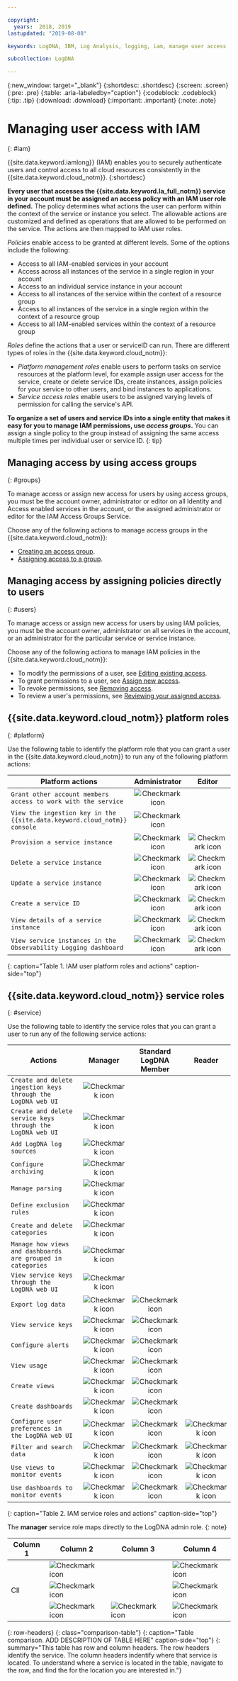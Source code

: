 ```yaml
---

copyright:
  years:  2018, 2019
lastupdated: "2019-08-08"

keywords: LogDNA, IBM, Log Analysis, logging, iam, manage user access

subcollection: LogDNA

---
```


{:new_window: target="_blank"}
{:shortdesc: .shortdesc}
{:screen: .screen}
{:pre: .pre}
{:table: .aria-labeledby="caption"}
{:codeblock: .codeblock}
{:tip: .tip}
{:download: .download}
{:important: .important}
{:note: .note}

 
# Managing user access with IAM
{: #iam}

{{site.data.keyword.iamlong}} (IAM) enables you to securely authenticate users and control access to all cloud resources consistently in the {{site.data.keyword.cloud_notm}}. 
{:shortdesc}

**Every user that accesses the {{site.data.keyword.la_full_notm}} service in your account must be assigned an access policy with an IAM user role defined.** The policy determines what actions the user can perform within the context of the service or instance you select. The allowable actions are customized and defined as operations that are allowed to be performed on the service. The actions are then mapped to IAM user roles.

*Policies* enable access to be granted at different levels. Some of the options include the following: 

* Access to all IAM-enabled services in your account
* Access across all instances of the service in a single region in your account
* Access to an individual service instance in your account
* Access to all instances of the service within the context of a resource group
* Access to all instances of the service in a single region within the context of a resource group
* Access to all IAM-enabled services within the context of a resource group

*Roles* define the actions that a user or serviceID can run. There are different types of roles in the {{site.data.keyword.cloud_notm}}:

* *Platform management roles* enable users to perform tasks on service resources at the platform level, for example assign user access for the service, create or delete service IDs, create instances, assign policies for your service to other users, and bind instances to applications.
* *Service access roles* enable users to be assigned varying levels of permission for calling the service's API.

**To organize a set of users and service IDs into a single entity that makes it easy for you to manage IAM permissions, use *access groups*.** You can assign a single policy to the group instead of assigning the same access multiple times per individual user or service ID.
{: tip}


## Managing access by using access groups
{: #groups}

To manage access or assign new access for users by using access groups, you must be the account owner, administrator or editor on all Identity and Access enabled services in the account, or the assigned administrator or editor for the IAM Access Groups Service. 

Choose any of the following actions to manage access groups in the {{site.data.keyword.cloud_notm}}:

* [Creating an access group](/docs/iam?topic=iam-groups#create_ag).
* [Assigning access to a group](/docs/iam?topic=iam-groups#access_ag).


## Managing access by assigning policies directly to users
{: #users}

To manage access or assign new access for users by using IAM policies, you must be the account owner, administrator on all services in the account, or an administrator for the particular service or service instance. 

Choose any of the following actions to manage IAM policies in the {{site.data.keyword.cloud_notm}}:

* To modify the permissions of a user, see [Editing existing access](/docs/iam?topic=iam-iammanidaccser#edit_existing).
* To grant permissions to a user, see [Assign new access](/docs/iam?topic=iam-iammanidaccser#assign_new_access).
* To revoke permissions, see [Removing access](/docs/iam?topic=iam-iammanidaccser#removing_access).
* To review a user's permissions, see [Reviewing your assigned access](/docs/iam?topic=iam-iammanidaccser#review_your_access).




## {{site.data.keyword.cloud_notm}} platform roles
{: #platform}

Use the following table to identify the platform role that you can grant a user in the {{site.data.keyword.cloud_notm}} to run any of the following platform actions:

| Platform actions                                                          | Administrator | Editor | Operator | Viewer |
|---------------------------------------------------------------------------|:-------------:|:-------:|:--------:|:------:|
| `Grant other account members access to work with the service`             | ![Checkmark icon](../../icons/checkmark-icon.svg)           |      |        |      |
| `View the ingestion key in the {{site.data.keyword.cloud_notm}} console`  | ![Checkmark icon](../../icons/checkmark-icon.svg)           |      |        |      |
| `Provision a service instance`                                            | ![Checkmark icon](../../icons/checkmark-icon.svg)           | ![Checkmark icon](../../icons/checkmark-icon.svg)    |        |      |
| `Delete a service instance`                                               | ![Checkmark icon](../../icons/checkmark-icon.svg)           | ![Checkmark icon](../../icons/checkmark-icon.svg)    |        |      |
| `Update a service instance`                                               | ![Checkmark icon](../../icons/checkmark-icon.svg)           | ![Checkmark icon](../../icons/checkmark-icon.svg)    |        |      |
| `Create a service ID`                                                     | ![Checkmark icon](../../icons/checkmark-icon.svg)           | ![Checkmark icon](../../icons/checkmark-icon.svg)    |        |      |
| `View details of a service instance`                                      | ![Checkmark icon](../../icons/checkmark-icon.svg)           | ![Checkmark icon](../../icons/checkmark-icon.svg)    | ![Checkmark icon](../../icons/checkmark-icon.svg)      | ![Checkmark icon](../../icons/checkmark-icon.svg)    |
| `View service instances in the Observability Logging dashboard`           | ![Checkmark icon](../../icons/checkmark-icon.svg)           | ![Checkmark icon](../../icons/checkmark-icon.svg)    | ![Checkmark icon](../../icons/checkmark-icon.svg)      | ![Checkmark icon](../../icons/checkmark-icon.svg)    |
{: caption="Table 1. IAM user platform roles and actions" caption-side="top"}


## {{site.data.keyword.cloud_notm}} service roles
{: #service}

Use the following table to identify the service roles that you can grant a user to run any of the following service actions:

| Actions                                                                 | Manager                                           | Standard LogDNA Member              | Reader |
|-------------------------------------------------------------------------|:-------------------------------------------------:|:-----------------------------------:|:------:|
| `Create and delete ingestion keys through the LogDNA web UI`            | ![Checkmark icon](../../icons/checkmark-icon.svg) |             |     |
| `Create and delete service keys through the LogDNA web UI`              | ![Checkmark icon](../../icons/checkmark-icon.svg) |                      |     |
| `Add LogDNA log sources`                                                | ![Checkmark icon](../../icons/checkmark-icon.svg) |                      |      |
| `Configure archiving`                                                   | ![Checkmark icon](../../icons/checkmark-icon.svg) |                     |     |
| `Manage parsing`                                                        | ![Checkmark icon](../../icons/checkmark-icon.svg) |                     |      |
| `Define exclusion rules`                                                | ![Checkmark icon](../../icons/checkmark-icon.svg) |                      |     |
| `Create and delete categories`                                          | ![Checkmark icon](../../icons/checkmark-icon.svg) |                     |     |
| `Manage how views and dashboards are grouped in categories`             | ![Checkmark icon](../../icons/checkmark-icon.svg) |                     |    |
| `View service keys through the LogDNA web UI`                           | ![Checkmark icon](../../icons/checkmark-icon.svg) |                     |      |
| `Export log data`                                                       | ![Checkmark icon](../../icons/checkmark-icon.svg) | ![Checkmark icon](../../icons/checkmark-icon.svg)                   |      |
| `View service keys`                                                     | ![Checkmark icon](../../icons/checkmark-icon.svg)      | ![Checkmark icon](../../icons/checkmark-icon.svg)                    |     |
| `Configure alerts`                                                      | ![Checkmark icon](../../icons/checkmark-icon.svg)      | ![Checkmark icon](../../icons/checkmark-icon.svg)                    |    |
| `View usage`                                                            | ![Checkmark icon](../../icons/checkmark-icon.svg)      | ![Checkmark icon](../../icons/checkmark-icon.svg)                   |      |
| `Create views`                                                          | ![Checkmark icon](../../icons/checkmark-icon.svg)      | ![Checkmark icon](../../icons/checkmark-icon.svg)                    |      |
| `Create dashboards`                                                     | ![Checkmark icon](../../icons/checkmark-icon.svg)      | ![Checkmark icon](../../icons/checkmark-icon.svg)                    |     |
| `Configure user preferences in the LogDNA web UI`                       | ![Checkmark icon](../../icons/checkmark-icon.svg)      | ![Checkmark icon](../../icons/checkmark-icon.svg)                    | ![Checkmark icon](../../icons/checkmark-icon.svg)    |
| `Filter and search data`                                                | ![Checkmark icon](../../icons/checkmark-icon.svg)      | ![Checkmark icon](../../icons/checkmark-icon.svg)                    | ![Checkmark icon](../../icons/checkmark-icon.svg)    |
| `Use views to monitor events`                                           | ![Checkmark icon](../../icons/checkmark-icon.svg)      | ![Checkmark icon](../../icons/checkmark-icon.svg)                    | ![Checkmark icon](../../icons/checkmark-icon.svg)    |
| `Use dashboards to monitor events`                                      | ![Checkmark icon](../../icons/checkmark-icon.svg)      | ![Checkmark icon](../../icons/checkmark-icon.svg)                    | ![Checkmark icon](../../icons/checkmark-icon.svg)    |
{: caption="Table 2. IAM service roles and actions" caption-side="top"}


The **manager** service role maps directly to the LogDNA admin role.
{: note}


| Column 1 | Column 2 | Column 3 | Column 4 |
|-----|-----|-----|-----|
|  | ![Checkmark icon](../../icons/checkmark-icon.svg) |  | ![Checkmark icon](../../icons/checkmark-icon.svg) |
| Cll | ![Checkmark icon](../../icons/checkmark-icon.svg) |  | ![Checkmark icon](../../icons/checkmark-icon.svg) |
|  | ![Checkmark icon](../../icons/checkmark-icon.svg) | ![Checkmark icon](../../icons/checkmark-icon.svg) | ![Checkmark icon](../../icons/checkmark-icon.svg) |
{: row-headers}
{: class="comparison-table"}
{: caption="Table comparison. ADD DESCRIPTION OF TABLE HERE" caption-side="top"}
{: summary="This table has row and column headers. The row headers identify the service. The column headers indentify where that service is located. To understand where a service is located in the table, navigate to the row, and find the for the location you are interested in."}



